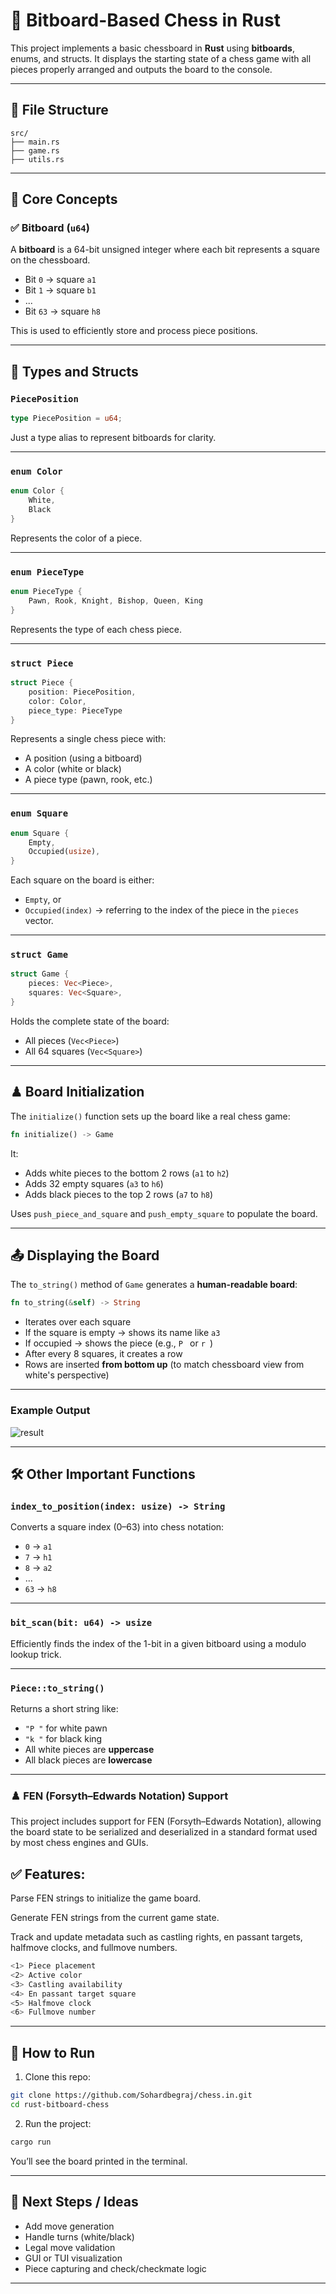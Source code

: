 # 🧠 Bitboard-Based Chess in Rust

This project implements a basic chessboard in **Rust** using **bitboards**, enums, and structs. It displays the starting state of a chess game with all pieces properly arranged and outputs the board to the console.

---

## 📁 File Structure

```
src/
├── main.rs
├── game.rs
├── utils.rs
```

---

## 🧱 Core Concepts

### ✅ Bitboard (`u64`)

A **bitboard** is a 64-bit unsigned integer where each bit represents a square on the chessboard.

* Bit `0` → square `a1`
* Bit `1` → square `b1`
* ...
* Bit `63` → square `h8`

This is used to efficiently store and process piece positions.

---

## 🧩 Types and Structs

### `PiecePosition`

```rust
type PiecePosition = u64;
```

Just a type alias to represent bitboards for clarity.

---

### `enum Color`

```rust
enum Color {
    White,
    Black
}
```

Represents the color of a piece.

---

### `enum PieceType`

```rust
enum PieceType {
    Pawn, Rook, Knight, Bishop, Queen, King
}
```

Represents the type of each chess piece.

---

### `struct Piece`

```rust
struct Piece {
    position: PiecePosition,
    color: Color,
    piece_type: PieceType
}
```

Represents a single chess piece with:

* A position (using a bitboard)
* A color (white or black)
* A piece type (pawn, rook, etc.)

---

### `enum Square`

```rust
enum Square {
    Empty,
    Occupied(usize),
}
```

Each square on the board is either:

* `Empty`, or
* `Occupied(index)` → referring to the index of the piece in the `pieces` vector.

---

### `struct Game`

```rust
struct Game {
    pieces: Vec<Piece>,
    squares: Vec<Square>,
}
```

Holds the complete state of the board:

* All pieces (`Vec<Piece>`)
* All 64 squares (`Vec<Square>`)

---

## ♟ Board Initialization

The `initialize()` function sets up the board like a real chess game:

```rust
fn initialize() -> Game
```

It:

* Adds white pieces to the bottom 2 rows (`a1` to `h2`)
* Adds 32 empty squares (`a3` to `h6`)
* Adds black pieces to the top 2 rows (`a7` to `h8`)

Uses `push_piece_and_square` and `push_empty_square` to populate the board.

---

## 📤 Displaying the Board

The `to_string()` method of `Game` generates a **human-readable board**:

```rust
fn to_string(&self) -> String
```

* Iterates over each square
* If the square is empty → shows its name like `a3`
* If occupied → shows the piece (e.g., `P ` or `r `)
* After every 8 squares, it creates a row
* Rows are inserted **from bottom up** (to match chessboard view from white's perspective)

---

### Example Output
![result](result.png)

---

## 🛠 Other Important Functions

### `index_to_position(index: usize) -> String`

Converts a square index (0–63) into chess notation:

* `0` → `a1`
* `7` → `h1`
* `8` → `a2`
* ...
* `63` → `h8`

---

### `bit_scan(bit: u64) -> usize`

Efficiently finds the index of the 1-bit in a given bitboard using a modulo lookup trick.

---

### `Piece::to_string()`

Returns a short string like:

* `"P "` for white pawn
* `"k "` for black king
* All white pieces are **uppercase**
* All black pieces are **lowercase**


---
### ♟️ FEN (Forsyth–Edwards Notation) Support

This project includes support for FEN (Forsyth–Edwards Notation), allowing the board state to be serialized and deserialized in a standard format used by most chess engines and GUIs.

## ✅ Features:
Parse FEN strings to initialize the game board.

Generate FEN strings from the current game state.

Track and update metadata such as castling rights, en passant targets, halfmove clocks, and fullmove numbers.
```bash
<1> Piece placement
<2> Active color
<3> Castling availability
<4> En passant target square
<5> Halfmove clock
<6> Fullmove number
```
---

## 🚀 How to Run

1. Clone this repo:

```bash
git clone https://github.com/Sohardbegraj/chess.in.git
cd rust-bitboard-chess
```

2. Run the project:

```bash
cargo run
```

You’ll see the board printed in the terminal.

---

## 🧠 Next Steps / Ideas

* Add move generation
* Handle turns (white/black)
* Legal move validation
* GUI or TUI visualization
* Piece capturing and check/checkmate logic

---


